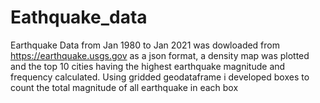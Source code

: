 # Eathquake_data
Earthquake Data from Jan 1980 to Jan 2021 was dowloaded from https://earthquake.usgs.gov as a json format, a density map was plotted and the top 10 cities having the highest earthquake magnitude and frequency calculated. Using gridded geodataframe i developed boxes to count the total magnitude of all earthquake in each box
